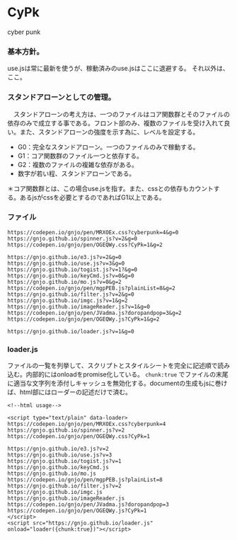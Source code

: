 # CyPk
cyber punk 
### 基本方針。
use.jsは常に最新を使うが、稼動済みのuse.jsはここに退避する。
それ以外は、ここ。
### スタンドアローンとしての管理。
　スタンドアローンの考え方は、一つのファイルはコア関数群とそのファイルの依存のみで成立する事である。フロント部のみ、複数のファイルを受け入れて良い。また、スタンドアローンの強度を示す為に、レベルを設定する。 
- G0：完全なスタンドアローン。一つのファイルのみで稼動する。
- G1：コア関数群のファイル一つと依存する。
- G2：複数のファイルの複雑な依存がある。
- 数字が若い程、スタンドアローンである。

 ＊コア関数群とは、この場合use.jsを指す。また、cssとの依存もカウントする。あるjsがcssを必要とするのであればG1以上である。
### ファイル
```
https://codepen.io/gnjo/pen/MRXOEx.css?cyberpunk=4&g=0
https://gnjo.github.io/spinner.js?v=2&g=0
https://codepen.io/gnjo/pen/OGEQWy.css?CyPk=1&g=2
 
https://gnjo.github.io/e3.js?v=2&g=0
https://gnjo.github.io/use.js?v=3&g=0
https://gnjo.github.io/togist.js?v=1?&g=0
https://gnjo.github.io/keyCmd.js?v=0&g=0
https://gnjo.github.io/mo.js?v=0&g=2
https://codepen.io/gnjo/pen/mgpPEB.js?plainList=8&g=2
https://gnjo.github.io/filter.js?v=2&g=0
https://gnjo.github.io/imgc.js?v=1&g=2
https://gnjo.github.io/imageReader.js?v=1&g=0
https://codepen.io/gnjo/pen/JVadma.js?doropandpop=3&g=2
https://codepen.io/gnjo/pen/OGEQWy.js?CyPk=1&g=2

https://gnjo.github.io/loader.js?v=1&g=0
```

### loader.js
ファイルの一覧を列挙して、スクリプトとスタイルシートを完全に記述順で読み込む。内部的にはonloadをpromise化している。
```chunk:true``` でファイルの末尾に適当な文字列を添付しキャッシュを無効化する。documentの生成もjsに巻けば、html部にはローダーの記述だけで済む。
```
<!--html usage-->

<script type="text/plain" data-loader>
https://codepen.io/gnjo/pen/MRXOEx.css?cyberpunk=4
https://gnjo.github.io/spinner.js?v=2
https://codepen.io/gnjo/pen/OGEQWy.css?CyPk=1
 
https://gnjo.github.io/e3.js?v=2
https://gnjo.github.io/use.js?v=3
https://gnjo.github.io/togist.js?v=1
https://gnjo.github.io/keyCmd.js
https://gnjo.github.io/mo.js
https://codepen.io/gnjo/pen/mgpPEB.js?plainList=8
https://gnjo.github.io/filter.js?v=2
https://gnjo.github.io/imgc.js
https://gnjo.github.io/imageReader.js
https://codepen.io/gnjo/pen/JVadma.js?doropandpop=3
https://codepen.io/gnjo/pen/OGEQWy.js?CyPk=1
</script>
<script src="https://gnjo.github.io/loader.js" onload="loader({chunk:true})"></script>

```
